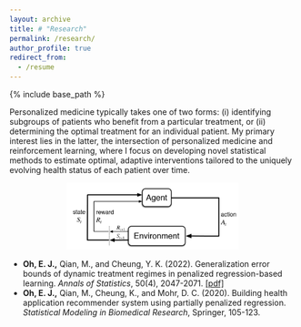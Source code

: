 ```yaml
---
layout: archive
title: # "Research"
permalink: /research/
author_profile: true
redirect_from:
  - /resume
---
```


{% include base_path %}


Personalized medicine typically takes one of two forms: (i) identifying subgroups of patients who benefit from a particular treatment, or (ii) determining the optimal treatment for an individual patient. My primary interest lies in the latter, the intersection of personalized medicine and reinforcement learning, where I focus on developing novel statistical methods to estimate optimal, adaptive interventions tailored to the uniquely evolving health status of each patient over time.

<div style="text-align: center;">
  <img src="eoeSq.png" style="width: 60%;">
</div>

<!--
My work focuses on Dynamic Treatment Regimes (DTRs) to improve individualized care through data-driven treatment strategies. We have dervied generalization error bounds of the estimated DTR in the setting of finite number of stages with multiple treatment options, contributing to the theoretical advancements in the field. We have also developed an individualized recommender system for apps in the IntelliCare ecosystem, which is a suite of health apps for users with depression and anxiety disorders.
-->
* __Oh, E. J.,__ Qian, M., and Cheung, Y. K. (2022). Generalization error bounds of dynamic treatment regimes in penalized regression-based learning. _Annals of Statistics_, 50(4), 2047-2071. [[pdf]](https://par.nsf.gov/servlets/purl/10429985)
* __Oh, E. J.,__ Qian, M., Cheung, K., and Mohr, D. C. (2020). Building health application recommender system using partially penalized regression. _Statistical Modeling in Biomedical Research_, Springer, 105-123.


